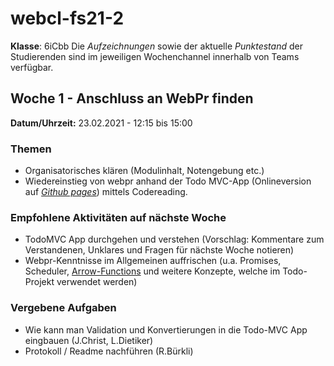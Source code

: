 # webcl-fs21-2
**Klasse**: 6iCbb
Die *Aufzeichnungen* sowie der aktuelle *Punktestand* der Studierenden sind im jeweiligen Wochenchannel innerhalb von Teams verfügbar.
## Woche 1 - Anschluss an WebPr finden
**Datum/Uhrzeit:** 23.02.2021 - 12:15 bis 15:00
### Themen
- Organisatorisches klären (Modulinhalt, Notengebung etc.)
- Wiedereinstieg von webpr anhand der Todo MVC-App (Onlineversion auf [*Github pages*](https://webengineering-fhnw.github.io/webcl-fs21-2/week1/todo/View.htmlmittels)) mittels Codereading.

### Empfohlene Aktivitäten auf nächste Woche
- TodoMVC App durchgehen und verstehen (Vorschlag: Kommentare zum Verstandenen, Unklares und Fragen für nächste Woche notieren)
- Webpr-Kenntnisse im Allgemeinen auffrischen (u.a. Promises, Scheduler, [Arrow-Functions](https://developer.mozilla.org/en-US/docs/Web/JavaScript/Reference/Functions/Arrow_functions) und weitere Konzepte, welche im Todo-Projekt verwendet werden)

### Vergebene Aufgaben
- Wie kann man Validation und Konvertierungen in die Todo-MVC App eingbauen (J.Christ, L.Dietiker)
- Protokoll / Readme nachführen (R.Bürkli)